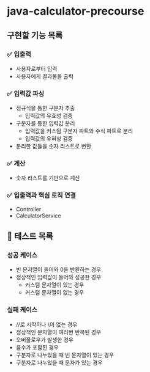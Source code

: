 # java-calculator-precourse

## 구현할 기능 목록

### ✅ 입출력

- 사용자로부터 입력
- 사용자에게 결과물을 출력

### ✅ 입력값 파싱

- 정규식을 통한 구분자 추출
    - 입력값의 유효성 검증
- 구분자를 통한 입력값 분리
    - 입력값을 커스텀 구분자 파트와 수식 파트로 분리
    - 입력값의 유혀성 검증
- 분리한 값들을 숫자 리스트로 변환

### ✅ 계산

- 숫자 리스트를 기반으로 계산

### ✅ 입출력과 핵심 로직 연결

- Controller
- CalculatorService

## 🔎 테스트 목록

### 성공 케이스

- 빈 문자열이 들어와 0을 반환하는 경우
- 정상적인 입력값이 들어와 성공한 경우
    - 커스텀 문자열이 있는 경우
    - 커스텀 문자열이 없는 경우

### 실패 케이스

- //로 시작하나 \\이 없는 경우
- 정상적인 문자열이 여러번 반복된 경우
- 오버플로우가 발생한 경우
- 음수가 포함된 경우
- 구분자로 나누었을 때 빈 문자열이 있는 경우
- 구분자로 나누었을 때 문자가 있는 경우